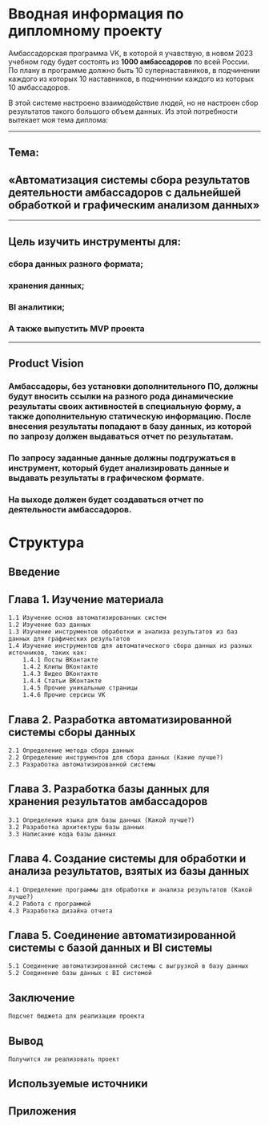 # Вводная информация по дипломному проекту 
Амбассадорская программа VK, в которой я учавствую, в новом 2023 учебном году будет состоять из **1000 амбассадоров** по всей России.
По плану в программе должно быть 10 супернаставников, в подчинении каждого из которых 10 наставников, в подчинении каждого из которых 10 амбассадоров.

В этой системе настроено взаимодействие людей, но не настроен сбор результатов такого большого объем данных.
Из этой потребности вытекает моя тема диплома:

---
## Тема: 
## «Автоматизация системы сбора результатов деятельности амбассадоров с дальнейшей обработкой и графическим анализом данных» 
---
## Цель изучить инструменты для: 
### сбора данных разного формата; 
### хранения данных;
### BI аналитики;
### А также выпустить MVP проекта
---
## Product Vision
### Амбассадоры, без установки дополнительного ПО, должны будут вносить ссылки на разного рода динамические результаты своих активностей в специальную форму, а также дополнительную статическую информацию. После внесения результаты попадают в базу данных, из которой по запрозу должен выдаваться отчет по результатам.
### По запросу заданные данные должны подгружаться в **инструмент**, который будет анализировать данные и выдавать результаты в графическом формате.
### На выходе должен будет создаваться отчет по деятельности амбассадоров.



# Структура

## Введение
## **Глава 1.** Изучение материала
    1.1 Изучение основ автоматизированных систем
    1.2 Изучение баз данных
    1.3 Изучение инструментов обработки и анализа результатов из баз данных для графических результатов
    1.4 Изучение инструментов для автоматического сбора данных из разных источников, таких как:
        1.4.1 Посты ВКонтакте
        1.4.2 Клипы ВКонтакте
        1.4.3 Видео ВКонтакте
        1.4.4 Статьи ВКонтакте
        1.4.5 Прочие уникальные страницы
        1.4.6 Прочие серсисы VK
## **Глава 2.** Разработка автоматизированной системы сборы данных
    2.1 Определение метода сбора данных
    2.2 Определение инструментов для сбора данных (Какие лучше?)
    2.3 Разработка автоматизированной системы
## **Глава 3.** Разработка базы данных для хранения результатов амбассадоров
    3.1 Определения языка для базы данных (Какой лучше?)
    3.2 Разработка архитектуры базы данных
    3.3 Написание кода базы данных
## **Глава 4.** Создание системы для обработки и анализа результатов, взятых из базы данных
    4.1 Определение программы для обработки и анализа результатов (Какой лучше?)
    4.2 Работа с программой
    4.3 Разработка дизайна отчета 
## **Глава 5.** Соединение автоматизированной системы с базой данных и BI системы
    5.1 Соединение автоматизированной системы с выгрузкой в базу данных
    5.2 Соединение базы данных с BI системой
## Заключение
    Подсчет бюджета для реализации проекта
## Вывод
    Получится ли реализовать проект
## Используемые источники
## Приложения

